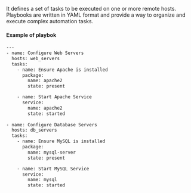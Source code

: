 It defines a set of tasks to be executed on one or more remote hosts. 
Playbooks are written in YAML format and provide a way to organize and execute complex automation tasks.

#### Example of playbok
```sh
---
- name: Configure Web Servers
  hosts: web_servers
  tasks:
    - name: Ensure Apache is installed
      package:
        name: apache2
        state: present

    - name: Start Apache Service
      service:
        name: apache2
        state: started
		
- name: Configure Database Servers
  hosts: db_servers
  tasks:
    - name: Ensure MySQL is installed
      package:
        name: mysql-server
        state: present

    - name: Start MySQL Service
      service:
        name: mysql
        state: started
````
